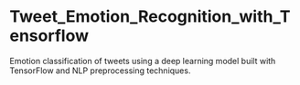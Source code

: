 # Tweet_Emotion_Recognition_with_Tensorflow
Emotion classification of tweets using a deep learning model built with TensorFlow and NLP preprocessing techniques.
